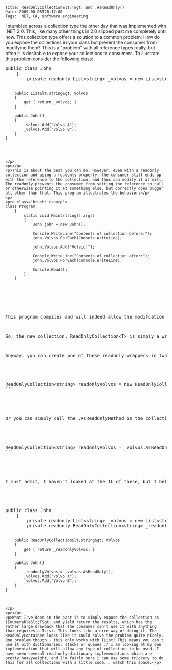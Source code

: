     Title: ReadOnlyCollection&lt;T&gt; and .AsReadOnly()
    Date: 2009-08-08T20:17:00
    Tags: .NET, C#, software engineering
<!-- more -->

<p>I stumbled across a collection type the other day that was implemented with .NET 2.0.  This, like many other things in 2.0 slipped past me completely until now.  This collection type offers a solution to a common problem; How do you expose the collections in your class but prevent the consumer from modifying them? This is a "problem" with all reference types really, but often it is desirable to expose your collections to consumers.  To illustrate this problem consider the following class:</p>
<p></p>
<p>
<pre class='brush: csharp'>
public class John
    {
        private readonly List&lt;string&gt; _volvos = new List&lt;string&gt;();

        public List&lt;string&gt; Volvos
        {
            get { return _volvos; }
        }

        public John()
        {
            _volvos.Add("Volvo A");
            _volvos.Add("Volvo B");
        }
    }

```

</p>
<p></p>
<p>This is about the best you can do. However, even with a readonly collection and using a readonly property, the consumer still ends up with the reference to the collection, and thus can modify it at will. The readonly prevents the consumer from setting the reference to null or otherwise pointing it at something else, but correctly does bugger all other than that. This program illustrates the behavior:</p>
<p> 
<pre class='brush: csharp'>
class Program
    {
        static void Main(string[] args)
        {
            John john = new John();
            
            Console.WriteLine("Contents of collection before:");
            john.Volvos.ForEach(Console.WriteLine);

            john.Volvos.Add("Volvic!");

            Console.WriteLine("Contents of collection after:");
            john.Volvos.ForEach(Console.WriteLine);

            Console.Read();
        }
    }

```

</p>
<p></p>
<p>This program compiles and will indeed allow the modifcation of the collection. An attempt here to set john.Volvos = null would cause a compile time error.</p>
<p>So, the new collection, ReadOnlyCollection&lt;T&gt; is simply a wrapper around an existing collection. it is not a collection in itself at all. It is indeed somewhat strange, as it implements the IList&lt;T&gt; interface but obviously it can't fulfil most of the contract... This is a bit of an odd design, but it has to be this way as interfaces like IList are not split into read/write interfaces, so in order to use this collection in place of an existing one, it still needs to "Implement" all of IList, however only directly exposes Contains(), CopyTo(), and the Count property and hides the rest by implementing them explicitly.</p>
<p>Anyway, you can create one of these readonly wrappers in two ways, one is to create the collection instance and pass an IList instance as the parameter in the constructor like so:</p>
<p></p>
<p><pre class='brush: csharp'>ReadOnlyCollection&lt;string&gt; readonlyVolvos = new ReadOnlyCollection&lt;string&gt;(_volvos);
```
</p>
<p></p>
<p>Or you can simply call the .AsReadOnlyMethod on the collection itself and it will create a wrapper.</p>
<p></p>
<p><pre class='brush: csharp'>ReadOnlyCollection&lt;string&gt; readonlyVolvos = _volvos.AsReadOnly();
```
</p>
<p></p>
<p>I must admit, I haven't looked at the IL of these, but I believe they both work in the same way, initialising a new instance each time.. that wouldn't be ideal if the list was to be accessed a lot. Therefore you could simply store a wrapper that you create on intialisation, something like this:</p>
<p>
<pre class='brush: csharp'>
public class John
    {
        private readonly List&lt;string&gt; _volvos = new List&lt;string&gt;();
        private readonly ReadOnlyCollection&lt;string&gt; _readonlyVolvos;
    
        public ReadOnlyCollection&lt;string&gt; Volvos
        {
            get { return _readonlyVolvos; }
        }

        public John()
        {
            _readonlyVolvos = _volvos.AsReadOnly();
            _volvos.Add("Volvo A");
            _volvos.Add("Volvo B");
        }
    }

```
</p>
<p></p>
<p>What I've done in the past is to simply expose the collection as IEnumerable&lt;T&gt; and yield return the results, which has the rather large drawback that the consumer can't use it with anything that requires a IList. This looks like a nice way of doing it. The ReadOnlyContainer looks like it could solve the problem quite nicely. One problem though - this only works with IList! This means you can't use it with dictionaries, stacks or queues :/ I am looking at my own implementation that will allow any type of collection to be used. I have seen several read-only-dictionary implementations which are pretty heavyweight, and I'm fairly sure i can use some trickery to do this for all collections with a little code... watch this space.</p>